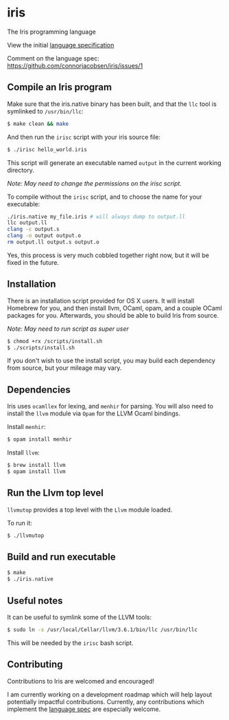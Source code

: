 # iris

The Iris programming language

View the initial [language specification](SPECIFICATION.md)

Comment on the language spec: https://github.com/connorjacobsen/iris/issues/1

## Compile an Iris program

Make sure that the iris.native binary has been built, and that the `llc` tool is symlinked to `/usr/bin/llc`:

```bash
$ make clean && make
```

And then run the `irisc` script with your iris source file:

```bash
$ ./irisc hello_world.iris
```

This script will generate an executable named `output` in the current working directory.

*Note: May need to change the permissions on the irisc script.*

To compile without the `irisc` script, and to choose the name for your executable:

```bash
./iris.native my_file.iris # will always dump to output.ll
llc output.ll
clang -c output.s
clang -o output output.o
rm output.ll output.s output.o
```

Yes, this process is very much cobbled together right now, but it will be fixed in the future.

## Installation

There is an installation script provided for OS X users. It will install Homebrew for you, and then install llvm, OCaml, opam, and a couple OCaml packages for you. Afterwards, you should be able to build Iris from source.

*Note: May need to run script as super user*

```bash
$ chmod +rx /scripts/install.sh
$ ./scripts/install.sh
```

If you don't wish to use the install script, you may build each dependency from source, but your mileage may vary.

## Dependencies

Iris uses `ocamllex` for lexing, and `menhir` for parsing. You will also need to install the `llvm` module via `Opam` for the LLVM Ocaml bindings.

Install `menhir`:

```bash
$ opam install menhir
```

Install `llvm`:

```bash
$ brew install llvm
$ opam install llvm
```

## Run the Llvm top level

`llvmutop` provides a top level with the `Llvm` module loaded.

To run it:

```bash
$ ./llvmutop
```

## Build and run executable

```bash
$ make
$ ./iris.native
```

## Useful notes

It can be useful to symlink some of the LLVM tools:

```bash
$ sudo ln -s /usr/local/Cellar/llvm/3.6.1/bin/llc /usr/bin/llc
```

This will be needed by the `irisc` bash script.

## Contributing

Contributions to Iris are welcomed and encouraged!

I am currently working on a development roadmap which will help layout potentially impactful contributions. Currently, any contributions which implement the [language spec](SPECIFICATION.md) are especially welcome.

